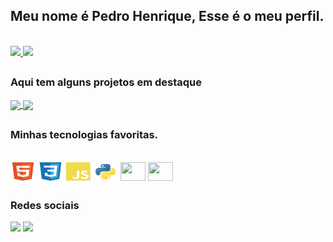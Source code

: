 ## Meu nome é Pedro Henrique, Esse é o meu perfil.
<br>
<!-- GitHub status -->
<div>
  <a href="https://github.com/Barro23">
    <img height="180em" src="https://github-readme-stats.vercel.app/api?username=Barro23&count_private=true&show_icons=true&theme=tokyonight" />
    <img height="180em" src="https://github-readme-stats.vercel.app/api/top-langs/?username=Barro23&layout=compact&theme=tokyonight" />
  </a>
 </div>
 
  ## 
<!-- Projetos em destaque -->
### Aqui tem alguns projetos em destaque
<div>
  <a href="hhttps://github.com/Barro23/trabalhoEDA">
    <img align="center" src="https://github-readme-stats.vercel.app/api/pin/?username=Barro23&repo=trabalhoEDA&theme=tokyonight&show_owner=true"/>
  </a>
  
  <a href="https://github.com/Barro23/programar-web-mente">
    <img align="center" src="https://github-readme-stats.vercel.app/api/pin/?username=Barro23&repo=programar-web-mente&theme=tokyonight&show_owner=true"/>
  </a>
  
</div>

  ##
 
<!-- Tecnologia mais ultilizadas -->
### Minhas tecnologias favoritas.
<div style="display: inline_block"><br>
  <img align="center" height="30" width="40" src="https://raw.githubusercontent.com/devicons/devicon/master/icons/html5/html5-original.svg">
  <img align="center" height="30" width="40" src="https://raw.githubusercontent.com/devicons/devicon/master/icons/css3/css3-original.svg">
  <img align="center" height="30" width="40" src="https://raw.githubusercontent.com/devicons/devicon/master/icons/javascript/javascript-plain.svg">
  <img align="center" height="30" width="40" src="https://raw.githubusercontent.com/devicons/devicon/master/icons/python/python-original.svg">
  <img align="center" height="30" width="40" src="https://cdn.jsdelivr.net/gh/devicons/devicon/icons/java/java-original.svg">  
  <img align="center" height="30" width="40" src="https://cdn.jsdelivr.net/gh/devicons/devicon/icons/postgresql/postgresql-original.svg" />
  <img align="right" height="150" style="https://cdn.discordapp.com/attachments/819616200287322132/1073039843266928640/alien.gif">
</div>

  ##
### Redes sociais
<!-- Redes sociais -->
<div> 
  <a href="mailto:pbarrosedro2308@gmail.com"><img src="https://img.shields.io/badge/-Gmail-%23333?style=for-the-badge&logo=gmail&logoColor=white" target="_blank"></a>
  <a href="https://www.linkedin.com/in/pedro-henrique-barros-55764b239/?original_referer=" target="_blank"><img src="https://img.shields.io/badge/-LinkedIn-%230077B5?style=for-the-badge&logo=linkedin&logoColor=white" target="_blank"></a> 
</div>
